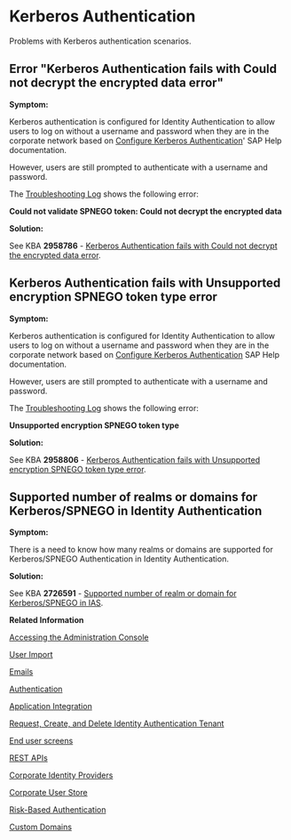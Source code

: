 <!-- loio4bb4b247a47e47a59b88378500ffbe82 -->

# Kerberos Authentication

Problems with Kerberos authentication scenarios.



<a name="loio4bb4b247a47e47a59b88378500ffbe82__section_nch_kjk_k2c"/>

## Error "Kerberos Authentication fails with Could not decrypt the encrypted data error"

**Symptom:**

Kerberos authentication is configured for Identity Authentication to allow users to log on without a username and password when they are in the corporate network based on [Configure Kerberos Authentication](https://help.sap.com/viewer/6d6d63354d1242d185ab4830fc04feb1/Cloud/en-US/b0301657df074ab081ab7556854aca56.html#loiob0301657df074ab081ab7556854aca56)' SAP Help documentation.

However, users are still prompted to authenticate with a username and password.

The [Troubleshooting Log](https://launchpad.support.sap.com/#/notes/2942816) shows the following error:

**Could not validate SPNEGO token: Could not decrypt the encrypted data**

**Solution:**

See KBA **2958786** - [Kerberos Authentication fails with Could not decrypt the encrypted data error](https://launchpad.support.sap.com/#/notes/2958786).



<a name="loio4bb4b247a47e47a59b88378500ffbe82__section_jxq_4jk_k2c"/>

## Kerberos Authentication fails with Unsupported encryption SPNEGO token type error

**Symptom:**

Kerberos authentication is configured for Identity Authentication to allow users to log on without a username and password when they are in the corporate network based on [Configure Kerberos Authentication](https://help.sap.com/viewer/6d6d63354d1242d185ab4830fc04feb1/Cloud/en-US/b0301657df074ab081ab7556854aca56.html#loiob0301657df074ab081ab7556854aca56) SAP Help documentation.

However, users are still prompted to authenticate with a username and password.

The [Troubleshooting Log](https://launchpad.support.sap.com/#/notes/2942816) shows the following error:

**Unsupported encryption SPNEGO token type**

**Solution:**

See KBA **2958806** - [Kerberos Authentication fails with Unsupported encryption SPNEGO token type error](https://launchpad.support.sap.com/#/notes/2958806).



<a name="loio4bb4b247a47e47a59b88378500ffbe82__section_mkb_tjk_k2c"/>

## Supported number of realms or domains for Kerberos/SPNEGO in Identity Authentication

**Symptom:**

There is a need to know how many realms or domains are supported for Kerberos/SPNEGO Authentication in Identity Authentication.

**Solution:**

See KBA **2726591** - [Supported number of realm or domain for Kerberos/SPNEGO in IAS](https://launchpad.support.sap.com/#/notes/2726591).

**Related Information**  


[Accessing the Administration Console](accessing-the-administration-console-6187940.md "Problems with the signing into the administration console for SAP Cloud Identity Services.")

[User Import](user-import-6a46913.md "Problems with the user import in the administration console for SAP Cloud Identity Services.")

[Emails](emails-7bde0d5.md "Problems with emails sent for the different application processes.")

[Authentication](authentication-84f28fb.md "Problems with the authentication of the user and administrator.")

[Application Integration](application-integration-8acf508.md "Problems that different applications integrated with Cloud Identity Services may face.")

[Request, Create, and Delete Identity Authentication Tenant](request-create-and-delete-identity-authentication-tenant-b442658.md "Problems related to requesting, creating, or deleting a tenant.")

[End user screens](end-user-screens-a3864b5.md "Problems that you may face when working with the end user screens.")

[REST APIs](rest-apis-29ffc6b.md "Problems that you may face when using the REST APIs of Cloud Identity Services.")

[Corporate Identity Providers](corporate-identity-providers-16ab7db.md "Problems that you may face with corporate identity providers (IdPs) when using Cloud Identity services as a proxy.")

[Corporate User Store](corporate-user-store-3ade241.md "Problems with corporate user store scenarios.")

[Risk-Based Authentication](risk-based-authentication-bc7de4d.md "Problems that you may face when configuring or using with risk-based authentication.")

[Custom Domains](custom-domains-7cb2ea5.md "Problems that you may face when using custom domains in Identity Authentication.")


